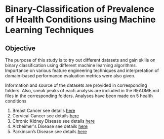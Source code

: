 # Binary-Classification of Prevalence of Health Conditions using Machine Learning Techniques

## Objective
The purpose of this study is to try out different datasets and gain skills on binary classification using different machine learning algorithms. Importance on various feature engineering techniques and interpretation of domain-based performance evaluation metrics were also given. 

Information and source of the datasets are provided in corresponding folders. Also, sneak peaks of each analysis are included in the README.md files in the corresponding folders.
Analyses have been made on 5 health conditions

1.	Breast Cancer  see details [here]( https://github.com/SumaiaParveen/Binary-Classifier-Health-Condition/blob/main/Breast%20Cancer%20%20Prediction/README.md)
2.	Cervical Cancer see details [here]( https://github.com/SumaiaParveen/Binary-Classifier-Health-Condition/blob/main/Cervical%20Cancer%20Test%20Result%20Prediction/README.md)
3.	Chronic Kidney Disease see details [here]( https://github.com/SumaiaParveen/Binary-Classifier-Health-Condition/blob/main/Chronic%20Kidney%20Disease%20Prediction/README.md)
4.	Alzheimer's Disease see details [here]( https://github.com/SumaiaParveen/Binary-Classifier-Health-Condition/blob/main/Dementia%20Prediction/README.md)
5.	Parkinson’s Disease see details [here]( https://github.com/SumaiaParveen/Binary-Classifier-Health-Condition/blob/main/Parkinsons%20Prediction/README.md)


